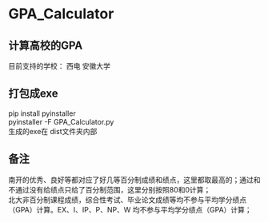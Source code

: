 # GPA_Calculator
## 计算高校的GPA
目前支持的学校：
西电 安徽大学

## 打包成exe
pip install pyinstaller<br>
pyinstaller -F GPA_Calculator.py<br>
生成的exe在 dist文件夹内部<br>

## 备注
南开的优秀、良好等都对应了好几等百分制成绩和绩点，这里都取最高的；通过和不通过没有给绩点只给了百分制范围，这里分别按照80和0计算；<br>
北大非百分制课程成绩，综合性考试、毕业论文成绩等均不参与平均学分绩点（GPA）计算。EX、I、IP、P、NP、W 均不参与平均学分绩点（GPA）计算；<br>